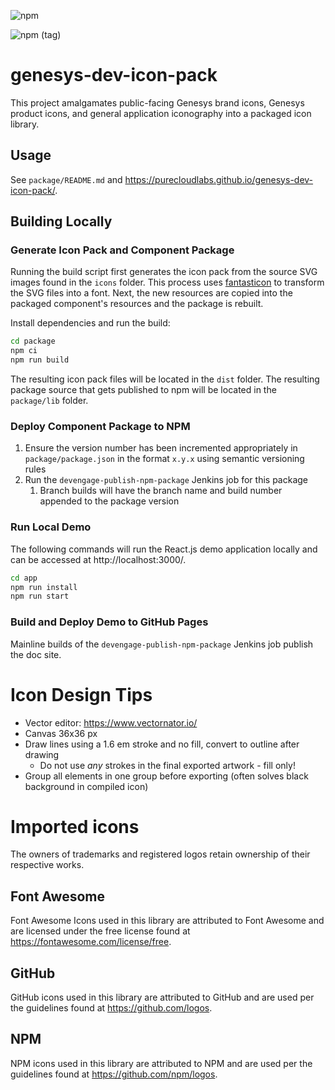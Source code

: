 ![npm](https://img.shields.io/npm/v/genesys-dev-icons)

![npm (tag)](https://img.shields.io/npm/v/genesys-dev-icons/preview)

# genesys-dev-icon-pack

This project amalgamates public-facing Genesys brand icons, Genesys product icons, and general application iconography into a packaged icon library.

## Usage

See `package/README.md` and https://purecloudlabs.github.io/genesys-dev-icon-pack/.

## Building Locally

### Generate Icon Pack and Component Package

Running the build script first generates the icon pack from the source SVG images found in the `icons` folder. This process uses [fantasticon](https://github.com/tancredi/fantasticon) to transform the SVG files into a font. Next, the new resources are copied into the packaged component's resources and the package is rebuilt.

Install dependencies and run the build:

```sh
cd package
npm ci
npm run build
```

The resulting icon pack files will be located in the `dist` folder. The resulting package source that gets published to npm will be located in the `package/lib` folder.

### Deploy Component Package to NPM

1. Ensure the version number has been incremented appropriately in `package/package.json` in the format `x.y.x` using semantic versioning rules
2. Run the `devengage-publish-npm-package` Jenkins job for this package
   1. Branch builds will have the branch name and build number appended to the package version

### Run Local Demo

The following commands will run the React.js demo application locally and can be accessed at http://localhost:3000/.

```sh
cd app
npm run install
npm run start
```

### Build and Deploy Demo to GitHub Pages

Mainline builds of the `devengage-publish-npm-package` Jenkins job publish the doc site.

# Icon Design Tips

* Vector editor: https://www.vectornator.io/
* Canvas 36x36 px
* Draw lines using a 1.6 em stroke and no fill, convert to outline after drawing
  * Do not use _any_ strokes in the final exported artwork - fill only!
* Group all elements in one group before exporting (often solves black background in compiled icon)

# Imported icons

The owners of trademarks and registered logos retain ownership of their respective works.

## Font Awesome

Font Awesome Icons used in this library are attributed to Font Awesome and are licensed under the free license found at https://fontawesome.com/license/free.

## GitHub

GitHub icons used in this library are attributed to GitHub and are used per the guidelines found at https://github.com/logos.

## NPM

NPM icons used in this library are attributed to NPM and are used per the guidelines found at https://github.com/npm/logos.

